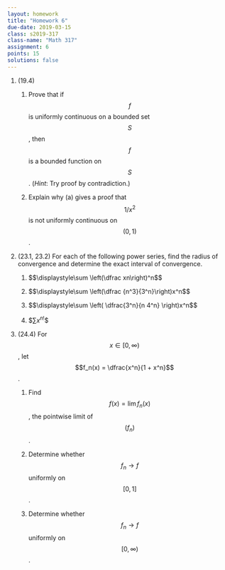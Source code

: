 ```yaml
---
layout: homework
title: "Homework 6"
due-date: 2019-03-15
class: s2019-317
class-name: "Math 317"
assignment: 6
points: 15
solutions: false
---
```


1.  (19.4)

    1.  Prove that if $$f$$ is uniformly continuous on a bounded set $$S$$, then
        $$f$$ is a bounded function on $$S$$. (*Hint*: Try proof by contradiction.)
        
    2.  Explain why (a) gives a proof that $$1/x^2$$ is not uniformly continuous
        on $$(0, 1)$$.
        
2.  (23.1, 23.2) For each of the following power series, find the radius of convergence
    and determine the exact interval of convergence.
    
    1. \$$\displaystyle\sum \left(\dfrac xn\right)^n$$
    
    2. \$$\displaystyle\sum \left(\dfrac {n^3}{3^n}\right)x^n$$
    
    3. \$$\displaystyle\sum \left( \dfrac{3^n}{n 4^n} \right)x^n$$
    
    4. \$$\displaystyle\sum x^{n!}$$

3.  (24.4) For $$x \in [0, \infty)$$, let $$f_n(x) = \dfrac{x^n}{1 + x^n}$$.

    1.  Find $$f(x) = \lim f_n(x)$$, the pointwise limit of $$(f_n)$$.
    
    2.  Determine whether $$f_n \to f$$ uniformly on $$[0, 1]$$.
    
    3.  Determine whether $$f_n \to f$$ uniformly on $$[0, \infty)$$.
